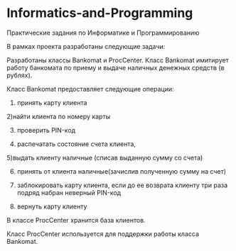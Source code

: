 # Informatics-and-Programming
Практические задания по Информатике и Программированию

В рамках проекта разработаны следующие задачи:

Разработаны классы Bankomat и ProcCenter.
Класс Bankomat имитирует работу банкомата по приему и выдаче наличных денежных средств (в рублях). 

Класс Bankomat предоставляет следующие операции: 
1) принять карту клиента
 
2)найти клиента по номеру карты 

3) проверить PIN-код 

4) распечатать состояние счета клиента, 

5)выдать клиенту наличные (списав выданную сумму со счета)

6) принять от клиента наличные(зачислив полученную сумму на счет) 

7) заблокировать карту клиента, если до ее возврата клиенту три раза подряд набран неверный PIN-код
 
8) вернуть карту клиенту

В классе ProcCenter хранится база клиентов.

Класс ProcCenter используется для поддержки работы класса Bankomat.

